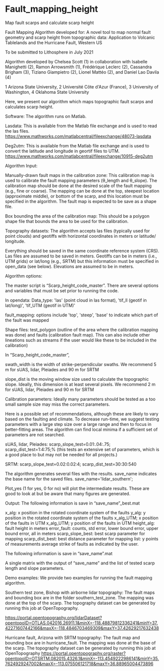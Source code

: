 # Fault_mapping_height
Map fault scarps and calculate scarp height 

Fault Mapping Algorithm developed for: A novel tool to map normal fault geometry and scarp height from topographic data: Application to Volcanic Tablelands and the Hurricane Fault, Western US

To be submitted to Lithosphere in July 2021

Algorithm developed by Chelsea Scott (1) in collaboration with Isabelle Manighetti (2), Ramon Arrowsmith (1), Frédérique Leclerc (2), Cassandra Brigham (3), Tiziano Giampietro (2), Lionel Mattéo (2), and Daniel Lao Davila (4) 

1 Arizona State University, 2 Université Côte d'Azur (France), 3 University of Washington, 4 Oklahoma State University

Here, we present our algorithm which maps topographic fault scarps and calculates scarp height. 

Software: 
The algorithm runs on Matlab. 

Lasdata: This is available from the Matlab file exchange and is used to read the las files.  https://www.mathworks.com/matlabcentral/fileexchange/48073-lasdata

Deg2utm: This is available from the Matlab file exchange and is used to convert the latitude and longitude in geortif files to UTM.  https://www.mathworks.com/matlabcentral/fileexchange/10915-deg2utm

Algorithm Input: 

Manually-drawn fault maps in the calibration zone: This calibration map is used to calibrate the fault mapping parameters (θ_length  and θ_slope). The calibration map should be done at the desired scale of the fault mapping (e.g., fine or coarse). The mapping can be done at the top, steepest location (approximate middle), or bottom of the scarp, and this location must be specified in the algorithm. The fault map is expected to be save as a shape file.  

Box bounding the area of the calibration map: This should be a polygon shape file that bounds the area to be used for the calibration. 

Topography datasets: The algorithm accepts las files (typically used for point clouds) and geotiffs with horizontal coordinates in meters or latitude/ longitude.  

Everything should be saved in the same coordinate reference system (CRS). Las files are assumed to be saved in meters. Geotiffs can be in meters (i.e., UTM grids) or lat/long (e.g., SRTM) but this information must be specified in open_data (see below). Elevations are assumed to be in meters. 

Algorithm options: 

The master script is “Scarp_height_code_master”. There are several options and variables that must be set prior to running the code. 

In opendata: 
Data_type: 'las' (point cloud in las format), 'tif_ll (geotif in lat/long)', 'tif_UTM (geotif in UTM)' 

fault_mapping: options include 'top', 'steep', 'base' to indicate which part of the fault was mapped 

Shape files: test_polygon (outline of the area where the calibration mapping was done) and faults (calibration fault map). This can also include other lineations such as streams if the user would like these to be included in the calibration) 

In “Scarp_height_code_master”, 

swath_width is the width of strike-perpendicular swaths. We recommend 5 m for sUAS, lidar, Pleiades and  90 m for SRTM

slope_dist is the moving window size used to calculate the topographic slope. Ideally, this dimension is at least several pixels. We recommend 2 m for sUAS, lidar, Pleiades and  90 m for SRTM

Calibration parameters: Ideally many parameters should be tested as a too small sample size may miss the correct parameters. 

Here is a possible set of recommendations, although these are likely to vary based on the faulting and climate. To decrease run-time, we suggest testing parameters with a large step size over a large range and then to focus in better-fitting areas. The algorithm can find local minima if a sufficient set of parameters are not searched. 

sUAS, lidar, Pleiades: scarp_slope_test=0.01:.04:.75; scarp_dist_test=1:4:75;% (this tests an extensive set of parameters, which is a good place to but may not be needed for all projects.) 

SRTM: scarp_slope_test=0.02:0.02:4; scarp_dist_test=30:30:540

The algorithm generates several files with the results. save_name indicates the base name for the saved files. 
save_name='lidar_southern';

Plot_yes (1 for yes, 0 for no) will plot the intermediate results. These are good to look at but be aware that many figures are generated. 


Output: The following information is save in “save_name”_best.mat 

x_alg: x position in the rotated coordinate system of the faults
y_alg: y position in the rotated coordinate system of the faults
x_alg_UTM; x position of the faults in UTM 
x_alg_UTM; y position of the faults in UTM 
height_alg: fault height in meters
error_fault: counts, std error, lower bound error, upper bound error, all in meters
scarp_slope_best: best scarp parameter for mapping 
scarp_dist_best: best distance parameter for mapping
list: y points of measurements
average strike of faults as indicated by the user. 

The following information is save in “save_name”.mat 

A single matrix with the output of “save_name” and the list of tested scarp length and slope parameters. 

Demo examples: 
We provide two examples for running the fault mapping algorithm. 

Southern test zone, Bishop with airborne lidar topography: The fault maps and bounding box are in the folder southern_test_zone. The mapping was done at the top of the scarp. The topography dataset can be generated by running this job at OpenTopography. 

https://portal.opentopography.org/lidarDataset?opentopoID=OTLAS.042016.26911.1&minX=-118.48879812336241&minY=37.42271607442166&maxX=-118.4846703469309&maxY=37.42629217632438

Hurricane fault, Arizona with SRTM topography: 
The fault map and bounding box are in hurricane_fault. The mapping was done at the base of the scarp. The topography dataset can be generated by running this job at OpenTopography https://portal.opentopography.org/raster?opentopoID=OTSRTM.082015.4326.1&minX=-113.4549222986141&minY=35.7624929247002&maxX=-113.075506121718&maxY=36.88965004473896
